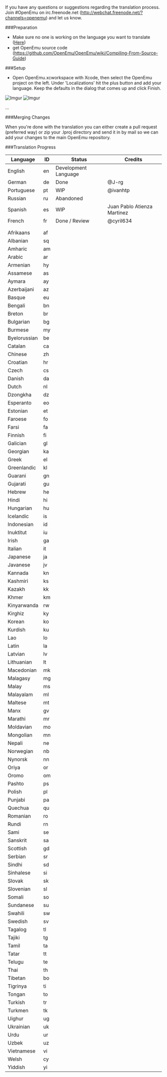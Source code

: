 If you have any questions or suggestions regarding the translation process. Join #OpenEmu on irc.freenode.net (http://webchat.freenode.net/?channels=openemu) and let us know.

###Preparation
* Make sure no one is working on the language you want to translate ([Here](#translation-progress))
* get OpenEmu source code (https://github.com/OpenEmu/OpenEmu/wiki/Compiling-From-Source-Guide)

###Setup

* Open OpenEmu.xcworkspace with Xcode, then select the OpenEmu project on the left. Under 'Localizations' hit the plus button and add your language. Keep the defaults in the dialog that comes up and click Finish.

![Imgur](http://i.imgur.com/Tx5Fvu9.png?1)
![Imgur](http://i.imgur.com/2142ODt.png) 


...

###Merging Changes

When you're done with the translation you can either create a pull request (preferred way) or zip your .lproj directory and send it in by mail so we can add your changes to the main OpenEmu repository.

###Translation Progress

Language   | ID | Status                | Credits
-----------|----|-----------------------|------------- 
English    | en | Development Language  | 
German     | de | Done                  | @J-rg
Portuguese | pt | WIP                   | @ivanhtp
Russian    | ru | Abandoned             | 
Spanish    | es | WIP                   | Juan Pablo Atienza Martinez
French     | fr | Done / Review         | @cyril634
| | |
| | |
Afrikaans   | af |     |
Albanian    | sq |     |
Amharic     | am |     |
Arabic      | ar |     |
Armenian    | hy |     |
Assamese    | as |     |
Aymara      | ay |     |
Azerbaijani | az |     |
Basque      | eu |     |
Bengali     | bn |     |
Breton      | br |     |
Bulgarian   | bg |     |
Burmese     | my |     |
Byelorussian | be |    |
Catalan   | ca |       |
Chinese   | zh |       |
Croatian | hr |        |
Czech | cs |           |
Danish | da |          |
Dutch | nl |           |
Dzongkha | dz |        |
Esperanto | eo |       |
Estonian | et |        |
Faroese | fo |         |
Farsi | fa |           |
Finnish | fi |         |
Galician | gl |        |
Georgian | ka |        |
Greek | el |           |
Greenlandic | kl |     |
Guarani | gn |         |
Gujarati | gu |        |
Hebrew | he |          |
Hindi | hi |           |
Hungarian | hu |       |
Icelandic | is |       |
Indonesian | id |      |
Inuktitut | iu |       |
Irish | ga |           |
Italian | it |         |
Japanese | ja |        |
Javanese | jv |        |
Kannada | kn |         |
Kashmiri | ks |        |
Kazakh | kk |          |
Khmer | km |           |
Kinyarwanda | rw |     |
Kirghiz | ky |         |
Korean | ko |          |
Kurdish | ku |         |
Lao | lo |             |
Latin | la |           |
Latvian | lv |         |
Lithuanian | lt |      |
Macedonian | mk |      |
Malagasy | mg |        |
Malay | ms |           |
Malayalam | ml |       |
Maltese | mt |         |
Manx | gv |            |
Marathi | mr |         |
Moldavian | mo |       |
Mongolian | mn |       |
Nepali | ne |          |
Norwegian | nb |       |
Nynorsk | nn |         |
Oriya | or |           |
Oromo | om |           |
Pashto | ps |          |
Polish | pl |          |
Punjabi | pa |         |
Quechua | qu |         |
Romanian | ro |        |
Rundi | rn |           |
Sami | se |            |
Sanskrit | sa |        |
Scottish | gd |        |
Serbian | sr |         |
Sindhi | sd |          |
Sinhalese | si |       |
Slovak | sk |          |
Slovenian | sl |       |
Somali | so |          |
Sundanese | su |       |
Swahili | sw |         |
Swedish | sv |         |
Tagalog | tl |         |
Tajiki | tg |          |
Tamil | ta |           |
Tatar | tt |           |
Telugu | te |          |
Thai | th |            |
Tibetan | bo |         |
Tigrinya | ti |        |
Tongan | to |          |
Turkish | tr |         |
Turkmen | tk |         |
Uighur | ug |          |
Ukrainian | uk |       |
Urdu | ur |            |
Uzbek | uz |           |
Vietnamese | vi |      |
Welsh | cy |           |
Yiddish | yi |         |